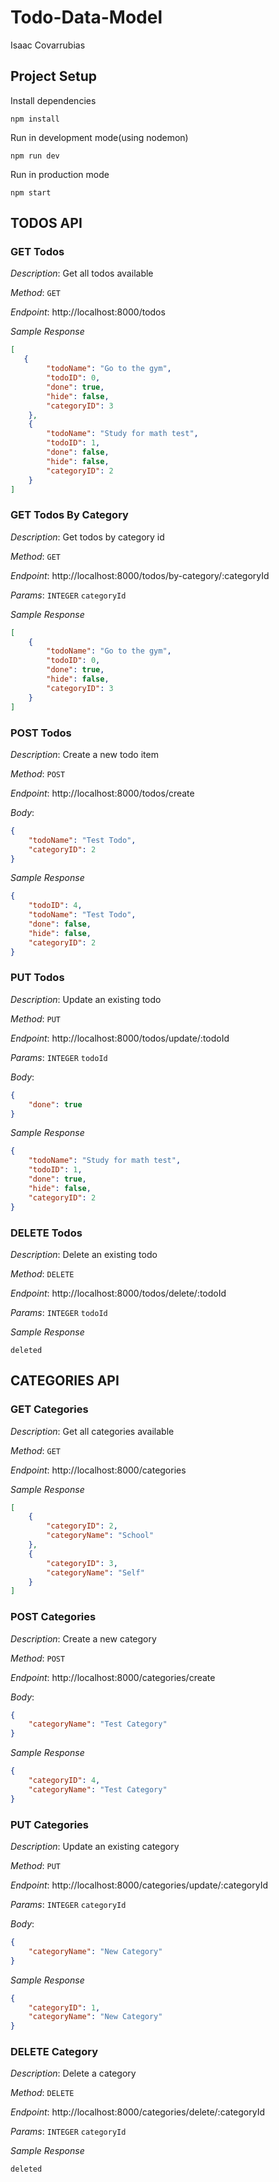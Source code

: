 # Todo-Data-Model

Isaac Covarrubias

## Project Setup

Install dependencies

```
npm install
```

Run in development mode(using nodemon)

```
npm run dev
```

Run in production mode

```
npm start
```

## TODOS API
### GET Todos
*Description*: Get all todos available

*Method*: ```GET```

*Endpoint*: http://localhost:8000/todos

*Sample Response*

```json
[
   {
        "todoName": "Go to the gym",
        "todoID": 0,
        "done": true,
        "hide": false,
        "categoryID": 3
    },
    {
        "todoName": "Study for math test",
        "todoID": 1,
        "done": false,
        "hide": false,
        "categoryID": 2
    } 
]

```

### GET Todos By Category

*Description*: Get todos by category id


*Method*: ```GET```

*Endpoint*: http://localhost:8000/todos/by-category/:categoryId

*Params*: ```INTEGER``` ```categoryId```

*Sample Response*
```json
[
    {
        "todoName": "Go to the gym",
        "todoID": 0,
        "done": true,
        "hide": false,
        "categoryID": 3
    }
]
```

### POST Todos

*Description*: Create a new todo item

*Method*: ```POST```

*Endpoint*: http://localhost:8000/todos/create

*Body*:

```json
{
    "todoName": "Test Todo",
    "categoryID": 2
}
```

*Sample Response*

```json
{
    "todoID": 4,
    "todoName": "Test Todo",
    "done": false,
    "hide": false,
    "categoryID": 2
}
```

### PUT Todos

*Description*: Update an existing todo

*Method*: ```PUT```

*Endpoint*: http://localhost:8000/todos/update/:todoId

*Params*: ```INTEGER``` ```todoId```

*Body*:

```json
{
    "done": true
}
```

*Sample Response*

```json
{
    "todoName": "Study for math test",
    "todoID": 1,
    "done": true,
    "hide": false,
    "categoryID": 2
}
```

### DELETE Todos

*Description*: Delete an existing todo

*Method*: ```DELETE```

*Endpoint*: http://localhost:8000/todos/delete/:todoId

*Params*: ```INTEGER``` ```todoId```

*Sample Response*

```
deleted
```

## CATEGORIES API

### GET Categories

*Description*: Get all categories available

*Method*: ```GET```

*Endpoint*: http://localhost:8000/categories

*Sample Response*

```json
[
    {
        "categoryID": 2,
        "categoryName": "School"
    },
    {
        "categoryID": 3,
        "categoryName": "Self"
    }
]
```

### POST Categories

*Description*: Create a new category

*Method*: ```POST```

*Endpoint*: http://localhost:8000/categories/create

*Body*:

```json
{
    "categoryName": "Test Category"
}
```

*Sample Response*

```json
{
    "categoryID": 4,
    "categoryName": "Test Category"
}
```

### PUT Categories

*Description*: Update an existing category

*Method*: ```PUT```

*Endpoint*: http://localhost:8000/categories/update/:categoryId

*Params*: ```INTEGER``` ```categoryId```

*Body*:

```json
{
    "categoryName": "New Category"
}
```

*Sample Response*

```json
{
    "categoryID": 1,
    "categoryName": "New Category"
}
```

### DELETE Category

*Description*: Delete a category

*Method*: ```DELETE```

*Endpoint*: http://localhost:8000/categories/delete/:categoryId

*Params*: ```INTEGER``` ```categoryId```

*Sample Response*

```
deleted
```
